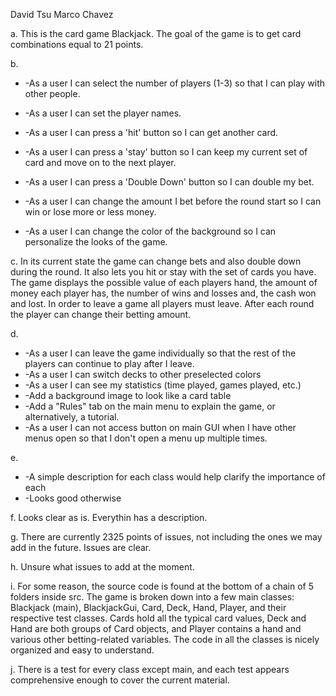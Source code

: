 David Tsu
Marco Chavez

a. This is the card game Blackjack. The goal of the game is to get card combinations equal to 21 points.

b. 

*    -As a user I can select the number of players (1-3) so that I can play with other people.

*    -As a user I can set the player names.
*    -As a user I can press a 'hit' button so I can get another card.
*    -As a user I can press a 'stay' button so I can keep my current set of card and move on to the next player.
*    -As a user I can press a 'Double Down' button so I can double my bet.
*    -As a user I can change the amount I bet before the round start so I can win or lose more or less money.
*    -As a user I can change the color of the background so I can personalize the looks of the game.

c.    In its current state the game can change bets and also double down during the round. It also lets you hit or stay with the set of cards you have. The game displays the possible value of each players hand, the amount of money each player has, the number of wins and losses and, the cash won and lost. In order to leave a game all players must leave. After each round the player can change their betting amount.

d. 

*   -As a user I can leave the game individually so that the rest of the players can continue to play after I leave.
*   -As a user I can switch decks to other preselected colors
*   -As a user I can see my statistics (time played, games played, etc.)
*   -Add a background image to look like a card table
*   -Add a "Rules" tab on the main menu to explain the game, or alternatively, a tutorial.
*   -As a user I can not access button on main GUI when I have other menus open so that I don't open a menu up multiple times.

e.

*   -A simple description for each class would help clarify the importance of each
*   -Looks good otherwise

f.    Looks clear as is. Everythin has a description.

g.    There are currently 2325 points of issues, not including the ones we may add in the future. Issues are clear.

h.    Unsure what issues to add at the moment.

i.    For some reason, the source code is found at the bottom of a chain of 5 folders inside src. The game is broken down into a few main classes: Blackjack (main), BlackjackGui, Card, Deck, Hand, Player, and their respective test classes. Cards hold all the typical card values, Deck and Hand are both groups of Card objects, and Player contains a hand and various other betting-related variables. The code in all the classes is nicely organized and easy to understand.

j.    There is a test for every class except main, and each test appears comprehensive enough to cover the current material.
